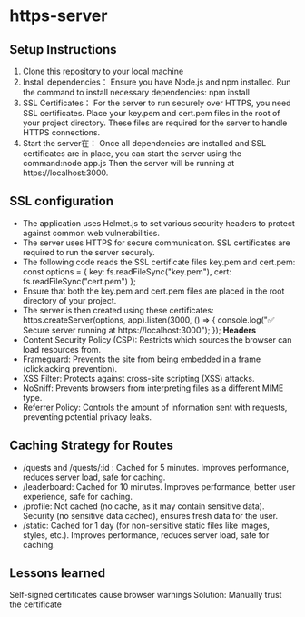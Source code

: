 # https-server

## Setup Instructions
1. Clone this repository to your local machine
2. Install dependencies：
Ensure you have Node.js and npm installed. Run the command to install necessary dependencies: npm install
3. SSL Certificates：
For the server to run securely over HTTPS, you need SSL certificates.
Place your key.pem and cert.pem files in the root of your project directory. These files are required for the server to handle HTTPS connections.
4. Start the server在：
Once all dependencies are installed and SSL certificates are in place, you can start the server using the command:node app.js
Then the server will be running at https://localhost:3000.


## SSL configuration
- The application uses Helmet.js to set various security headers to protect against common web vulnerabilities.
- The server uses HTTPS for secure communication. SSL certificates are required to run the server securely.
- The following code reads the SSL certificate files key.pem and cert.pem:
const options = {
    key: fs.readFileSync("key.pem"),
    cert: fs.readFileSync("cert.pem")
};
- Ensure that both the key.pem and cert.pem files are placed in the root directory of your project.
- The server is then created using these certificates:
https.createServer(options, app).listen(3000, () => {
    console.log("✅ Secure server running at https://localhost:3000");
});
**Headers**
- Content Security Policy (CSP): Restricts which sources the browser can load resources from.
- Frameguard: Prevents the site from being embedded in a frame (clickjacking prevention).
- XSS Filter: Protects against cross-site scripting (XSS) attacks.
- NoSniff: Prevents browsers from interpreting files as a different MIME type.
- Referrer Policy: Controls the amount of information sent with requests, preventing potential privacy leaks.


## Caching Strategy for Routes
- /quests and /quests/:id : Cached for 5 minutes.
Improves performance, reduces server load, safe for caching.
- /leaderboard: Cached for 10 minutes.
Improves performance, better user experience, safe for caching.
- /profile: Not cached (no cache, as it may contain sensitive data).
Security (no sensitive data cached), ensures fresh data for the user.
- /static: Cached for 1 day (for non-sensitive static files like images, styles, etc.).
Improves performance, reduces server load, safe for caching.


## Lessons learned
Self-signed certificates cause browser warnings
Solution: Manually trust the certificate
